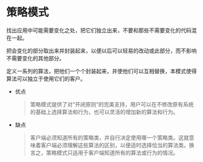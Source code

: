 # 策略模式
找出应用中可能需要变化之处，把它们独立出来，不要和那些不需要变化的代码混在一起。  

把会变化的部分取出来并封装起来，以便以后可以轻易的改动或此部分，而不影响不需要变化的其他部分。  

定义一系列的算法，把他们一个个封装起来，并使他们可以互相替换，本模式使得算法可以独立于使用它们的客户。  

* 优点
  > 策略模式提供了对“开闭原则”的完美支持，用户可以在不修改原有系统的基础上选择算法和行为，也可以灵活的增加新的算法和行为。  

* 缺点
  > 客户端必须知道所有的策略类，并自行决定使用哪一个策略类。这就意味着客户端必须理解这些算法的区别，以便适时选择恰当的算法类。换言之，策略模式只适用于客户端知道所有的算法或行为的情况。 